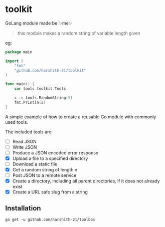 # toolkit
GoLang module made be ✨me✨

> this module makes a random string of variable length given

eg:
```go
package main

import (
	"fmt"
	"github.com/harshith-21/toolkit"
)

func main() {
	var tools toolkit.Tools

	s := tools.RandomString(5)
	fmt.Println(s)
}
```

A simple example of how to create a reusable Go module with commonly used tools.

The included tools are:

- [ ] Read JSON
- [ ] Write JSON
- [ ] Produce a JSON encoded error response
- [X] Upload a file to a specified directory
- [ ] Download a static file
- [X] Get a random string of length n
- [ ] Post JSON to a remote service 
- [X] Create a directory, including all parent directories, if it does not already exist
- [X] Create a URL safe slug from a string

## Installation

`go get -u github.com/harshith-21/toolbox`